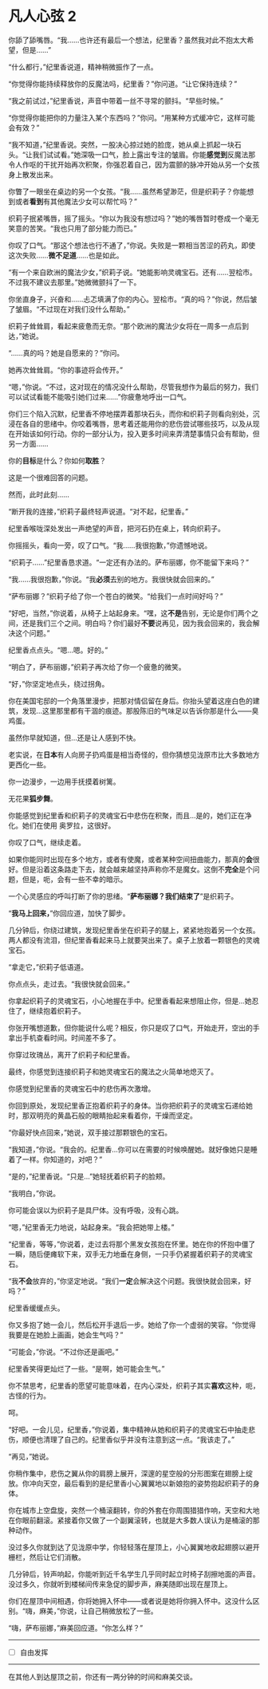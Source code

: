# 凡人心弦 2

你舔了舔嘴唇。“我……也许还有最后一个想法，纪里香？虽然我对此不抱太大希望，但是……”

“什么都行，”纪里香说道，精神稍微振作了一点。

“你觉得你能持续释放你的反魔法吗，纪里香？”你问道。“让它保持连续？”

“我之前试过，”纪里香说，声音中带着一丝不寻常的颤抖。“早些时候。”

“你觉得你能把你的力量注入某个东西吗？”你问。“用某种方式缓冲它，这样可能会有效？”

“我不知道，”纪里香说。突然，一股决心掠过她的脸庞，她从桌上抓起一块石头。“让我们试试看。”她深吸一口气，脸上露出专注的皱眉。你能**感觉到**反魔法那令人作呕的干扰开始再次积聚，你强忍着自己，因为震颤的脉冲开始从另一个女孩身上散发出来。

你瞥了一眼坐在桌边的另一个女孩。“我……虽然希望渺茫，但是织莉子？你能想到或者**看到**有其他魔法少女可以帮忙吗？”

织莉子抿紧嘴唇，摇了摇头。“你以为我没有想过吗？”她的嘴唇暂时卷成一个毫无笑意的苦笑。“我也只用了部分能力而已。”

你叹了口气。“那这个想法也行不通了，”你说。失败是一颗相当苦涩的药丸，即使这次失败……**微不足道**……也是如此。

“有一个来自欧洲的魔法少女，”织莉子说。“她能影响灵魂宝石。还有……翌桧市。不过我不建议去那里。”她微微颤抖了一下。

你坐直身子，兴奋和……忐忑填满了你的内心。翌桧市。“真的吗？”你说，然后皱了皱眉。“不过现在对我们没什么帮助。”

织莉子耸耸肩，看起来疲惫而无奈。“那个欧洲的魔法少女将在一周多一点后到达，”她说。

“……真的吗？她是自愿来的？”你问。

她再次耸耸肩。“你的事迹将会传开。”

“嗯，”你说。“不过，这对现在的情况没什么帮助，尽管我想作为最后的努力，我们可以试试看能不能吸引她们过来……”你疲惫地呼出一口气。

你们三个陷入沉默，纪里香不停地摆弄着那块石头，而你和织莉子则看向别处，沉浸在各自的思绪中。你咬着嘴唇，思考着还能用你的悲伤尝试哪些技巧，以及从现在开始该如何行动。你的一部分认为，投入更多时间来弄清楚事情只会有帮助，但另一方面……

你的**目标**是什么？你如何**取胜**？

这是一个很难回答的问题。

然而，此时此刻……

“断开我的连接，”织莉子最终轻声说道。“对不起，纪里香。”

纪里香喉咙深处发出一声绝望的声音，把河石扔在桌上，转向织莉子。

你摇摇头，看向一旁，叹了口气。“我……我很抱歉，”你遗憾地说。

“织莉子……”纪里香恳求道。“一定还有办法的。萨布丽娜，你不能留下来吗？”

“我……我很抱歉，”你说。“我**必须**去别的地方。我很快就会回来的。”

“萨布丽娜？”织莉子给了你一个苍白的微笑。“给我们一点时间好吗？”

“好吧，当然，”你说着，从椅子上站起身来。“嘿，这**不是**告别，无论是你们两个之间，还是我们三个之间。明白吗？你们最好**不要**说再见，因为我会回来的，我会解决这个问题。”

纪里香点点头。“嗯...嗯。好的。”

“明白了，萨布丽娜，”织莉子再次给了你一个疲惫的微笑。

“好，”你坚定地点头，绕过拐角。

你在美国宅邸的一个角落里漫步，把那对情侣留在身后。你抬头望着这座白色的建筑，发现...这里那里都有干涸的痕迹。那股陈旧的气味足以告诉你那是什么——臭鸡蛋。

虽然你早就知道，但...还是让人感到不快。

老实说，在**日本**有人向房子扔鸡蛋是相当奇怪的，但你猜想见泷原市比大多数地方更西化一些。

你一边漫步，一边用手抚摸着树篱。

无花果**狐步舞**。

你能感觉到纪里香和织莉子的灵魂宝石中悲伤在积聚，而且...是的，她们正在净化。她们在使用 奥罗拉，这很好。

你叹了口气，继续走着。

如果你能同时出现在多个地方，或者有使魔，或者某种空间扭曲能力，那真的**会**很好。但是沿着这条路走下去，就会越来越坚持声称你不是魔女。这倒不**完全**是个问题，但是，呃，会有一些不幸的暗示。

一个心灵感应的呼叫打断了你的思绪。“**萨布丽娜？我们结束了**”是织莉子。

“**我马上回来，**”你回应道，加快了脚步。

几分钟后，你绕过建筑，发现纪里香坐在织莉子的腿上，紧紧地抱着另一个女孩。两人都没有流泪，但纪里香看起来马上就要哭出来了。桌子上放着一颗银色的灵魂宝石。

“拿走它，”织莉子低语道。

你点点头，走过去。“我很快就会回来。”

你拿起织莉子的灵魂宝石，小心地握在手中。纪里香看起来想阻止你，但是...她忍住了，继续抱着织莉子。

你张开嘴想道歉，但你能说什么呢？相反，你只是叹了口气，开始走开，空出的手拿出手机查看时间。时间差不多了。

你穿过玫瑰丛，离开了织莉子和纪里香。

最终，你感觉到连接织莉子和她灵魂宝石的魔法之火简单地熄灭了。

你感觉到纪里香的灵魂宝石中的悲伤再次激增。

你回到原处，发现纪里香正抱着织莉子的身体。当你把织莉子的灵魂宝石递给她时，那双明亮的黄晶石般的眼睛抬起来看着你，干燥而坚定。

“你最好快点回来，”她说，双手接过那颗银色的宝石。

“我知道，”你说。“我会的。纪里香...你可以在需要的时候唤醒她。就好像她只是睡着了一样。你知道的，对吧？”

“是的，”纪里香说。“只是...”她轻抚着织莉子的脸颊。

“我明白，”你说。

你可能会误以为织莉子是具尸体。没有呼吸，没有心跳。

“嗯，”纪里香无力地说，站起身来。“我会把她带上楼。”

“纪里香，等等，”你说着，走过去将那个黑发女孩抱在怀里。她在你的怀抱中僵了一瞬，随后便瘫软下来，双手无力地垂在身侧，一只手仍紧握着织莉子的灵魂宝石。

“我**不会**放弃的，”你坚定地说。“我们**一定**会解决这个问题。我很快就会回来，好吗？”

纪里香缓缓点头。

你又多抱了她一会儿，然后松开手退后一步。她给了你一个虚弱的笑容。“你觉得我要是在她脸上画画，她会生气吗？”

“可能会，”你说。“不过你还是画吧。”

纪里香笑得更灿烂了一些。“是啊，她可能会生气。”

你不禁思考，纪里香的愿望可能意味着，在内心深处，织莉子其实**喜欢**这种，呃，古怪的行为。

呵。

“好吧。一会儿见，纪里香，”你说着，集中精神从她和织莉子的灵魂宝石中抽走悲伤，顺便也清理了自己的。纪里香似乎并没有注意到这一点。“我该走了。”

“再见，”她说。

你稍作集中，悲伤之翼从你的肩膀上展开，深邃的星空般的分形图案在翅膀上绽放。你冲向天空，最后看到的是纪里香小心翼翼地以新娘抱的姿势抱起织莉子的身体。

你在城市上空盘旋，突然一个桶滚翻转，你的外套在你周围猎猎作响，天空和大地在你眼前翻滚。紧接着你又做了一个副翼滚转，也就是大多数人误认为是桶滚的那种动作。

没过多久你就到达了见泷原中学，你轻轻落在屋顶上，小心翼翼地收起翅膀以避开栅栏，然后让它们消散。

几分钟后，铃声响起，你能听到近千名学生几乎同时起立时椅子刮擦地面的声音。没过多久，你就听到楼梯间传来急促的脚步声，麻美随即出现在屋顶上。

你们在屋顶中间相遇，你将她拥入怀中——或者说是她将你拥入怀中。这没什么区别。“嗨，麻美，”你说，让自己稍微放松了一些。

“嗨，萨布丽娜，”麻美回应道。“你怎么样？”

---

- [ ] 自由发挥

---

在其他人到达屋顶之前，你还有一两分钟的时间和麻美交谈。
